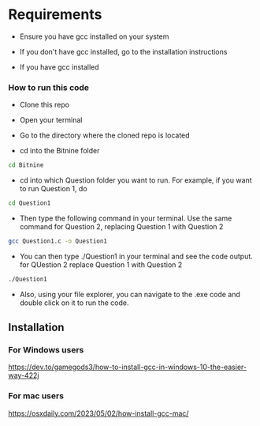 # Requirements

- Ensure you have gcc installed on your system

- If you don't have gcc installed, go to the installation instructions

- If you have gcc installed
### How to run this code

- Clone this repo

- Open your terminal

- Go to the directory where the cloned repo is located

- cd into the Bitnine folder
```bash
cd Bitnine
```

- cd into which Question folder you want to run. For example, if you want to run Question 1, do
```bash
cd Question1
```

- Then type the following command in your terminal. Use the same command for Question 2, replacing Question 1 with Question 2
```bash
gcc Question1.c -o Question1
```

- You can then type ./Question1 in your terminal and see the code output. for QUestion 2 replace Question 1 with Question 2
```bash
./Question1
```

- Also, using your file explorer, you can navigate to the .exe code and double click on it to run the code.

## Installation

### For Windows users

https://dev.to/gamegods3/how-to-install-gcc-in-windows-10-the-easier-way-422j

### For mac users

https://osxdaily.com/2023/05/02/how-install-gcc-mac/
